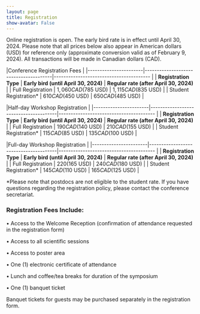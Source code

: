```yaml
---
layout: page
title: Registration
show-avatar: False
---
```


Online registration is open. The early bird rate is in effect until April 30, 2024.
Please note that all prices below also appear in American dollars (USD) for reference only (approximate conversion valid as of February 9, 2024). All transactions will be made in Canadian dollars (CAD).
 

|Conference Registration Fees                                                                             |
|-----------------------|---------------------------------------|---------------------------------------- |
| **Registration Type** | **Early bird (until April 30, 2024)** | **Regular rate (after April 30, 2024)** |
| Full Registration     | $1,060 CAD ($785 USD)                 | $1,115 CAD ($835 USD)                   |
| Student Registration* | $610 CAD ($450 USD)                   | $650 CAD ($485 USD)                     |

|Half-day Workshop Registration                                                                           |
|-----------------------|---------------------------------------|---------------------------------------- |
| **Registration Type** | **Early bird (until April 30, 2024)** | **Regular rate (after April 30, 2024)** |
| Full Registration     | $190 CAD ($140 USD)                   | $210 CAD ($155 USD)                     |
| Student Registration* | $115 CAD ($85 USD)                    | $135 CAD ($100 USD)                     |

|Full-day Workshop Registration                                                                           |
|-----------------------|---------------------------------------|---------------------------------------- |
| **Registration Type** | **Early bird (until April 30, 2024)** | **Regular rate (after April 30, 2024)** |
| Full Registration     | $220 ($165 USD)                       | $240 CAD ($180 USD)                     |
| Student Registration* | $145 CAD ($110 USD)                   | $165 CAD ($125 USD)                     |
                                                                                  
*Please note that postdocs are not eligible to the student rate. If you have questions regarding the registration policy, please contact the conference secretariat.


### Registration Fees Include:
•	Access to the Welcome Reception (confirmation of attendance requested in the registration form)

•	Access to all scientific sessions

•	Access to poster area

•	One (1) electronic certificate of attendance

•	Lunch and coffee/tea breaks for duration of the symposium

•	One (1) banquet ticket

Banquet tickets for guests may be purchased separately in the registration form.


